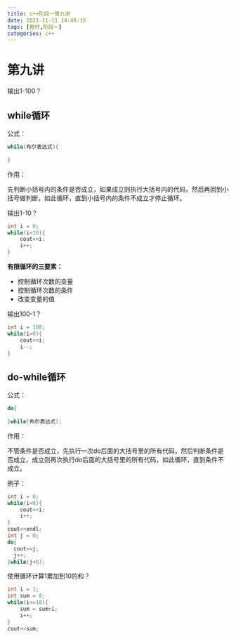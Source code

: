 ```yaml
---
title: c++阶段一第九讲
date: 2021-11-11 14:48:15
tags: [教材,阶段一] 
categories: c++
---
```


# 第九讲

输出1-100？

## while循环

公式：

```c++
while(布尔表达式){
    
}
```

作用：

先判断小括号内的条件是否成立，如果成立则执行大括号内的代码，然后再回到小括号做判断，如此循环，直到小括号内的条件不成立才停止循环。

输出1-10？

```c++
int i = 0;
while(i<10){
    cout<<i;
    i++;
}
```

**有限循环的三要素：**

+ 控制循环次数的变量
+ 控制循环次数的条件
+ 改变变量的值

输出100-1？

```c++
int i = 100;
while(i>0){
    cout<<i;
    i--;
}
```

## do-while循环

公式：

```c++
do{
    
}while(布尔表达式);
```

作用：

不管条件是否成立，先执行一次do后面的大括号里的所有代码，然后判断条件是否成立，成立则再次执行do后面的大括号里的所有代码，如此循环，直到条件不成立。

例子：

```c++
int i = 0;
while(i<0){
    cout<<i;
    i++;
}
cout<<endl;
int j = 0;
do{
  cout<<j;
  j++;  
}while(j<0);
```

使用循环计算1累加到10的和？

```c++
int i = 1;
int sum = 0;
while(i<=10){
    sum = sum+i;
    i++;
}
cout<<sum;
```

